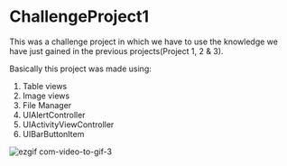 #  ChallengeProject1

This was a challenge project in which we have to use the knowledge we have just gained in the previous projects(Project 1, 2 & 3).

Basically this project was made using:
1. Table views
2. Image views
3. File Manager
4. UIAlertController
5. UIActivityViewController
6. UIBarButtonItem

![ezgif com-video-to-gif-3](https://user-images.githubusercontent.com/52041719/71487652-a1756780-2842-11ea-97f6-b5ec36dc3b2e.gif)



